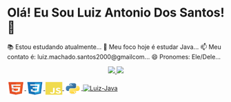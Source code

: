 # Olá! Eu Sou Luiz Antonio Dos Santos! 👋 #

📚 Estou estudando atualmente...
🌱 Meu foco hoje é estudar Java...
📫 Meu contato é: luiz.machado.santos2000@gmailcom...
😄 Pronomes: Ele/Dele...

<div align="center">
  <a href="https://github.com/luiz01204">
  <img height="150em" src="https://github-readme-stats.vercel.app/api?username=luiz01204&show_icons=false&theme=dark&include_all_commits=true&count_private=true"/>
  <img height="150em" src="https://github-readme-stats.vercel.app/api/top-langs/?username=luiz01204&layout=compact&langs_count=7&theme=dark"/>
</div>

<div style="display: inline_block"><br>
  <img align="center" alt="Luiz-HTML" height="30" width="40" src="https://raw.githubusercontent.com/devicons/devicon/master/icons/html5/html5-original.svg">
  <img align="center" alt="Luiz-CSS" height="30" width="40" src="https://raw.githubusercontent.com/devicons/devicon/master/icons/css3/css3-original.svg">
  <img align="center" alt="Luiz-Js" height="30" width="40" src="https://raw.githubusercontent.com/devicons/devicon/master/icons/javascript/javascript-plain.svg">
  <img align="center" alt="Luiz-Python" height="30" width="40" src="https://raw.githubusercontent.com/devicons/devicon/master/icons/python/python-original.svg">
  <img align="center" alt="Luiz-Java" height="30" width="40"  src="https://cdn.jsdelivr.net/gh/devicons/devicon/icons/java/java-original.svg" />
</div>
